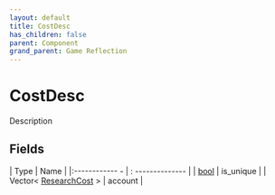 ```yaml
---
layout: default
title: CostDesc
has_children: false
parent: Component
grand_parent: Game Reflection
---
```

# CostDesc
Description 

## Fields
| Type | Name |
|:------------ - | : -------------- |
| [bool](game-reflection/components/bool.md) | is_unique |
| Vector< [ResearchCost](game-reflection/classes/research_cost.md) > | account |
